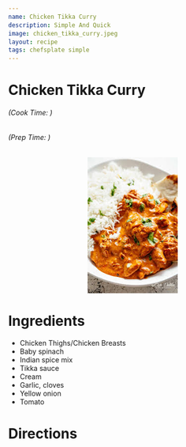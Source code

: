 ```yaml
---
name: Chicken Tikka Curry
description: Simple And Quick
image: chicken_tikka_curry.jpeg
layout: recipe
tags: chefsplate simple
---
```


<div class="w-full text-center">
    <h1>Chicken Tikka Curry</h1>
    <h6>(Cook Time: )</h6>
    <h6>(Prep Time: )</h6>
</div>

<p align="center" width="100%">
    <img src="/assets/images/chicken_tikka_curry.jpeg"  alt="Chicken Tikka Curry" style="display: block; max-width:700px; max-height:700px; width: auto; height: auto;" />
</p>  


<div class="lg:flex lg:w-[1024px] mx-auto">
<div class="block min-w-max w-3/12">
<h1>Ingredients</h1>
<ul>
<li> Chicken Thighs/Chicken Breasts</li>
<li> Baby spinach</li>
<li> Indian spice mix</li>
<li> Tikka sauce</li>
<li> Cream</li>
<li> Garlic, cloves</li>
<li> Yellow onion</li>
<li> Tomato</li>
</ul>
</div>

<div class="block lg:ml-12 w-7/12">
<h1>Directions</h1>
</div>
</div>
